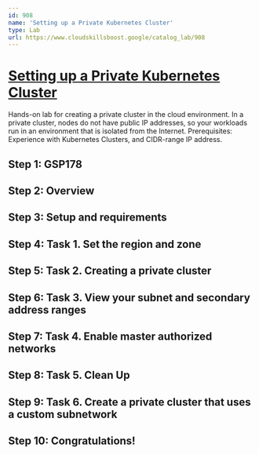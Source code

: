 ```yaml
---
id: 908
name: 'Setting up a Private Kubernetes Cluster'
type: Lab
url: https://www.cloudskillsboost.google/catalog_lab/908
---
```


# [Setting up a Private Kubernetes Cluster](https://www.cloudskillsboost.google/catalog_lab/908)

Hands-on lab for creating a private cluster in the cloud environment. In a private cluster, nodes do not have public IP addresses, so your workloads run in an environment that is isolated from the Internet. Prerequisites: Experience with Kubernetes Clusters, and CIDR-range IP address.

## Step 1: GSP178

## Step 2: Overview

## Step 3: Setup and requirements

## Step 4: Task 1. Set the region and zone

## Step 5: Task 2. Creating a private cluster

## Step 6: Task 3. View your subnet and secondary address ranges

## Step 7: Task 4. Enable master authorized networks

## Step 8: Task 5. Clean Up

## Step 9: Task 6. Create a private cluster that uses a custom subnetwork

## Step 10: Congratulations!
